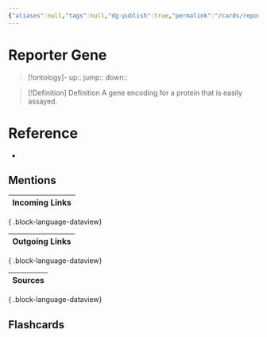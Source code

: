 ```yaml
---
{"aliases":null,"tags":null,"dg-publish":true,"permalink":"/cards/reporter-gene/","dgPassFrontmatter":true}
---
```


# Reporter Gene

> [!ontology]-
> up:: 
> jump:: 
> down:: 

> [!Definition] Definition
> A gene encoding for a protein that is easily assayed.

# Reference

- 

## Mentions

| Incoming Links |
| -------------- |

{ .block-language-dataview}

| Outgoing Links |
| -------------- |

{ .block-language-dataview}

| Sources |
| ------- |

{ .block-language-dataview}

## Flashcards
